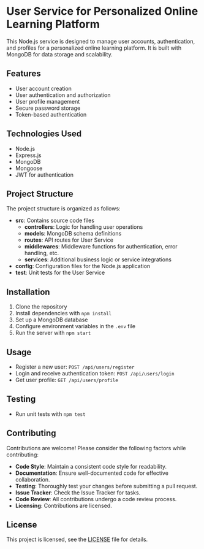 # User Service for Personalized Online Learning Platform

This Node.js service is designed to manage user accounts, authentication, and profiles for a personalized online learning platform. It is built with MongoDB for data storage and scalability.

## Features
- User account creation
- User authentication and authorization
- User profile management
- Secure password storage
- Token-based authentication

## Technologies Used
- Node.js
- Express.js
- MongoDB
- Mongoose
- JWT for authentication

## Project Structure
The project structure is organized as follows:
- **src**: Contains source code files
  - **controllers**: Logic for handling user operations
  - **models**: MongoDB schema definitions
  - **routes**: API routes for User Service
  - **middlewares**: Middleware functions for authentication, error handling, etc.
  - **services**: Additional business logic or service integrations
- **config**: Configuration files for the Node.js application
- **test**: Unit tests for the User Service

## Installation
1. Clone the repository
2. Install dependencies with `npm install`
3. Set up a MongoDB database
4. Configure environment variables in the `.env` file
5. Run the server with `npm start`

## Usage
- Register a new user: `POST /api/users/register`
- Login and receive authentication token: `POST /api/users/login`
- Get user profile: `GET /api/users/profile`

## Testing
- Run unit tests with `npm test`

## Contributing
Contributions are welcome! Please consider the following factors while contributing:
- **Code Style**: Maintain a consistent code style for readability.
- **Documentation**: Ensure well-documented code for effective collaboration.
- **Testing**: Thoroughly test your changes before submitting a pull request.
- **Issue Tracker**: Check the Issue Tracker for tasks.
- **Code Review**: All contributions undergo a code review process.
- **Licensing**: Contributions are licensed.

## License
This project is licensed, see the [LICENSE](LICENSE) file for details.
